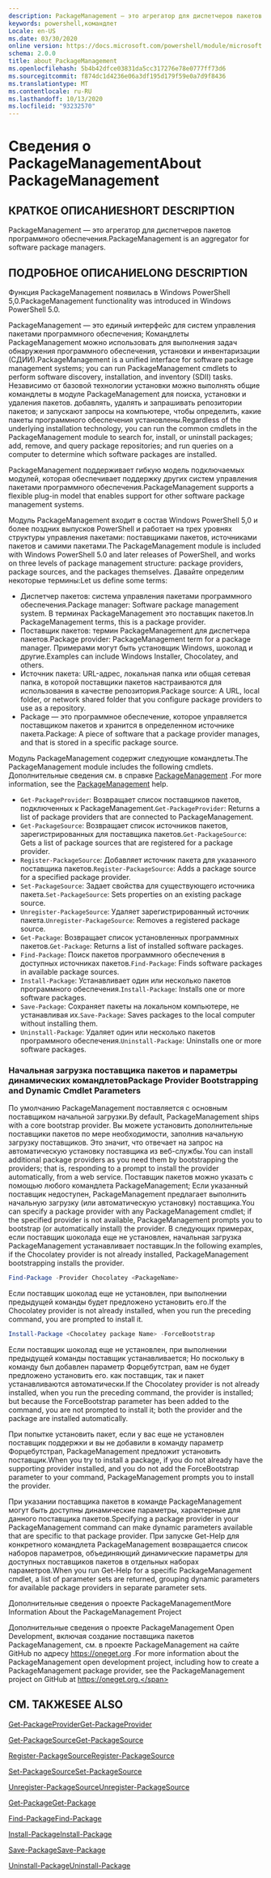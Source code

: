 ```yaml
---
description: PackageManagement — это агрегатор для диспетчеров пакетов программного обеспечения.
keywords: powershell,командлет
Locale: en-US
ms.date: 03/30/2020
online version: https://docs.microsoft.com/powershell/module/microsoft.powershell.core/about/about_packagemanagement?view=powershell-7&WT.mc_id=ps-gethelp
schema: 2.0.0
title: about_PackageManagement
ms.openlocfilehash: 5b4b42dfce03831da5cc317276e78e0777ff73d6
ms.sourcegitcommit: f874dc1d4236e06a3df195d179f59e0a7d9f8436
ms.translationtype: MT
ms.contentlocale: ru-RU
ms.lasthandoff: 10/13/2020
ms.locfileid: "93232570"
---
```

# <a name="about-packagemanagement"></a><span data-ttu-id="ba07c-104">Сведения о PackageManagement</span><span class="sxs-lookup"><span data-stu-id="ba07c-104">About PackageManagement</span></span>

## <a name="short-description"></a><span data-ttu-id="ba07c-105">КРАТКОЕ ОПИСАНИЕ</span><span class="sxs-lookup"><span data-stu-id="ba07c-105">SHORT DESCRIPTION</span></span>
<span data-ttu-id="ba07c-106">PackageManagement — это агрегатор для диспетчеров пакетов программного обеспечения.</span><span class="sxs-lookup"><span data-stu-id="ba07c-106">PackageManagement is an aggregator for software package managers.</span></span>

## <a name="long-description"></a><span data-ttu-id="ba07c-107">ПОДРОБНОЕ ОПИСАНИЕ</span><span class="sxs-lookup"><span data-stu-id="ba07c-107">LONG DESCRIPTION</span></span>

<span data-ttu-id="ba07c-108">Функция PackageManagement появилась в Windows PowerShell 5,0.</span><span class="sxs-lookup"><span data-stu-id="ba07c-108">PackageManagement functionality was introduced in Windows PowerShell 5.0.</span></span>

<span data-ttu-id="ba07c-109">PackageManagement — это единый интерфейс для систем управления пакетами программного обеспечения; Командлеты PackageManagement можно использовать для выполнения задач обнаружения программного обеспечения, установки и инвентаризации (СДИИ).</span><span class="sxs-lookup"><span data-stu-id="ba07c-109">PackageManagement is a unified interface for software package management systems; you can run PackageManagement cmdlets to perform software discovery, installation, and inventory (SDII) tasks.</span></span> <span data-ttu-id="ba07c-110">Независимо от базовой технологии установки можно выполнять общие командлеты в модуле PackageManagement для поиска, установки и удаления пакетов. добавлять, удалять и запрашивать репозитории пакетов; и запускают запросы на компьютере, чтобы определить, какие пакеты программного обеспечения установлены.</span><span class="sxs-lookup"><span data-stu-id="ba07c-110">Regardless of the underlying installation technology, you can run the common cmdlets in the PackageManagement module to search for, install, or uninstall packages; add, remove, and query package repositories; and run queries on a computer to determine which software packages are installed.</span></span>

<span data-ttu-id="ba07c-111">PackageManagement поддерживает гибкую модель подключаемых модулей, которая обеспечивает поддержку других систем управления пакетами программного обеспечения.</span><span class="sxs-lookup"><span data-stu-id="ba07c-111">PackageManagement supports a flexible plug-in model that enables support for other software package management systems.</span></span>

<span data-ttu-id="ba07c-112">Модуль PackageManagement входит в состав Windows PowerShell 5,0 и более поздних выпусков PowerShell и работает на трех уровнях структуры управления пакетами: поставщиками пакетов, источниками пакетов и самими пакетами.</span><span class="sxs-lookup"><span data-stu-id="ba07c-112">The PackageManagement module is included with Windows PowerShell 5.0 and later releases of PowerShell, and works on three levels of package management structure: package providers, package sources, and the packages themselves.</span></span> <span data-ttu-id="ba07c-113">Давайте определим некоторые термины:</span><span class="sxs-lookup"><span data-stu-id="ba07c-113">Let us define some terms:</span></span>

- <span data-ttu-id="ba07c-114">Диспетчер пакетов: система управления пакетами программного обеспечения.</span><span class="sxs-lookup"><span data-stu-id="ba07c-114">Package manager: Software package management system.</span></span> <span data-ttu-id="ba07c-115">В терминах PackageManagement это поставщик пакетов.</span><span class="sxs-lookup"><span data-stu-id="ba07c-115">In PackageManagement terms, this is a package provider.</span></span>
- <span data-ttu-id="ba07c-116">Поставщик пакетов: термин PackageManagement для диспетчера пакетов.</span><span class="sxs-lookup"><span data-stu-id="ba07c-116">Package provider: PackageManagement term for a package manager.</span></span> <span data-ttu-id="ba07c-117">Примерами могут быть установщик Windows, шоколад и другие.</span><span class="sxs-lookup"><span data-stu-id="ba07c-117">Examples can include Windows Installer, Chocolatey, and others.</span></span>
- <span data-ttu-id="ba07c-118">Источник пакета: URL-адрес, локальная папка или общая сетевая папка, в которой поставщики пакетов настраиваются для использования в качестве репозитория.</span><span class="sxs-lookup"><span data-stu-id="ba07c-118">Package source: A URL, local folder, or network shared folder that you configure package providers to use as a repository.</span></span>
- <span data-ttu-id="ba07c-119">Package — это программное обеспечение, которое управляется поставщиком пакетов и хранится в определенном источнике пакета.</span><span class="sxs-lookup"><span data-stu-id="ba07c-119">Package: A piece of software that a package provider manages, and that is stored in a specific package source.</span></span>

<span data-ttu-id="ba07c-120">Модуль PackageManagement содержит следующие командлеты.</span><span class="sxs-lookup"><span data-stu-id="ba07c-120">The PackageManagement module includes the following cmdlets.</span></span> <span data-ttu-id="ba07c-121">Дополнительные сведения см. в справке [PackageManagement](/powershell/module/packagemanagement) .</span><span class="sxs-lookup"><span data-stu-id="ba07c-121">For more information, see the [PackageManagement](/powershell/module/packagemanagement) help.</span></span>

- <span data-ttu-id="ba07c-122">`Get-PackageProvider`: Возвращает список поставщиков пакетов, подключенных к PackageManagement.</span><span class="sxs-lookup"><span data-stu-id="ba07c-122">`Get-PackageProvider`: Returns a list of package providers that are  connected to PackageManagement.</span></span>
- <span data-ttu-id="ba07c-123">`Get-PackageSource`: Возвращает список источников пакетов, зарегистрированных для поставщика пакетов.</span><span class="sxs-lookup"><span data-stu-id="ba07c-123">`Get-PackageSource`: Gets a list of package sources that are registered for a package provider.</span></span>
- <span data-ttu-id="ba07c-124">`Register-PackageSource`: Добавляет источник пакета для указанного поставщика пакетов.</span><span class="sxs-lookup"><span data-stu-id="ba07c-124">`Register-PackageSource`: Adds a package source for a specified package provider.</span></span>
- <span data-ttu-id="ba07c-125">`Set-PackageSource`: Задает свойства для существующего источника пакета.</span><span class="sxs-lookup"><span data-stu-id="ba07c-125">`Set-PackageSource`: Sets properties on an existing package source.</span></span>
- <span data-ttu-id="ba07c-126">`Unregister-PackageSource`: Удаляет зарегистрированный источник пакета.</span><span class="sxs-lookup"><span data-stu-id="ba07c-126">`Unregister-PackageSource`: Removes a registered package source.</span></span>
- <span data-ttu-id="ba07c-127">`Get-Package`: Возвращает список установленных программных пакетов.</span><span class="sxs-lookup"><span data-stu-id="ba07c-127">`Get-Package`: Returns a list of installed software packages.</span></span>
- <span data-ttu-id="ba07c-128">`Find-Package`: Поиск пакетов программного обеспечения в доступных источниках пакетов.</span><span class="sxs-lookup"><span data-stu-id="ba07c-128">`Find-Package`: Finds software packages in available package sources.</span></span>
- <span data-ttu-id="ba07c-129">`Install-Package`: Устанавливает один или несколько пакетов программного обеспечения.</span><span class="sxs-lookup"><span data-stu-id="ba07c-129">`Install-Package`: Installs one or more software packages.</span></span>
- <span data-ttu-id="ba07c-130">`Save-Package`: Сохраняет пакеты на локальном компьютере, не устанавливая их.</span><span class="sxs-lookup"><span data-stu-id="ba07c-130">`Save-Package`: Saves packages to the local computer without installing them.</span></span>
- <span data-ttu-id="ba07c-131">`Uninstall-Package`: Удаляет один или несколько пакетов программного обеспечения.</span><span class="sxs-lookup"><span data-stu-id="ba07c-131">`Uninstall-Package`: Uninstalls one or more software packages.</span></span>

### <a name="package-provider-bootstrapping-and-dynamic-cmdlet-parameters"></a><span data-ttu-id="ba07c-132">Начальная загрузка поставщика пакетов и параметры динамических командлетов</span><span class="sxs-lookup"><span data-stu-id="ba07c-132">Package Provider Bootstrapping and Dynamic Cmdlet Parameters</span></span>

<span data-ttu-id="ba07c-133">По умолчанию PackageManagement поставляется с основным поставщиком начальной загрузки.</span><span class="sxs-lookup"><span data-stu-id="ba07c-133">By default, PackageManagement ships with a core bootstrap provider.</span></span> <span data-ttu-id="ba07c-134">Вы можете установить дополнительные поставщики пакетов по мере необходимости, заполнив начальную загрузку поставщиков. Это значит, что отвечает на запрос на автоматическую установку поставщика из веб-службы.</span><span class="sxs-lookup"><span data-stu-id="ba07c-134">You can install additional package providers as you need them by bootstrapping the providers; that is, responding to a prompt to install the provider automatically, from a web service.</span></span> <span data-ttu-id="ba07c-135">Поставщик пакетов можно указать с помощью любого командлета PackageManagement; Если указанный поставщик недоступен, PackageManagement предлагает выполнить начальную загрузку (или автоматическую установку) поставщика.</span><span class="sxs-lookup"><span data-stu-id="ba07c-135">You can specify a package provider with any PackageManagement cmdlet; if the specified provider is not available, PackageManagement prompts you to bootstrap (or automatically install) the provider.</span></span> <span data-ttu-id="ba07c-136">В следующих примерах, если поставщик шоколада еще не установлен, начальная загрузка PackageManagement устанавливает поставщик.</span><span class="sxs-lookup"><span data-stu-id="ba07c-136">In the following examples, if the Chocolatey provider is not already installed, PackageManagement bootstrapping installs the provider.</span></span>

```powershell
Find-Package -Provider Chocolatey <PackageName>
```

<span data-ttu-id="ba07c-137">Если поставщик шоколад еще не установлен, при выполнении предыдущей команды будет предложено установить его.</span><span class="sxs-lookup"><span data-stu-id="ba07c-137">If the Chocolatey provider is not already installed, when you run the preceding command, you are prompted to install it.</span></span>

```powershell
Install-Package <Chocolatey package Name> -ForceBootstrap
```

<span data-ttu-id="ba07c-138">Если поставщик шоколад еще не установлен, при выполнении предыдущей команды поставщик устанавливается; Но поскольку в команду был добавлен параметр Форцебутстрап, вам не будет предложено установить его. как поставщик, так и пакет устанавливаются автоматически.</span><span class="sxs-lookup"><span data-stu-id="ba07c-138">If the Chocolatey provider is not already installed, when you run the preceding command, the provider is installed; but because the ForceBootstrap parameter has been added to the command, you are not prompted to install it; both the provider and the package are installed automatically.</span></span>

<span data-ttu-id="ba07c-139">При попытке установить пакет, если у вас еще не установлен поставщик поддержки и вы не добавили в команду параметр Форцебутстрап, PackageManagement предложит установить поставщик.</span><span class="sxs-lookup"><span data-stu-id="ba07c-139">When you try to install a package, if you do not already have the supporting provider installed, and you do not add the ForceBootstrap parameter to your command, PackageManagement prompts you to install the provider.</span></span>

<span data-ttu-id="ba07c-140">При указании поставщика пакетов в команде PackageManagement могут быть доступны динамические параметры, характерные для данного поставщика пакетов.</span><span class="sxs-lookup"><span data-stu-id="ba07c-140">Specifying a package provider in your PackageManagement command can make dynamic parameters available that are specific to that package provider.</span></span> <span data-ttu-id="ba07c-141">При запуске Get-Help для конкретного командлета PackageManagement возвращается список наборов параметров, объединяющий динамические параметры для доступных поставщиков пакетов в отдельных наборах параметров.</span><span class="sxs-lookup"><span data-stu-id="ba07c-141">When you run Get-Help for a specific PackageManagement cmdlet, a list of parameter sets are returned, grouping dynamic parameters for available package providers in separate parameter sets.</span></span>

<span data-ttu-id="ba07c-142">Дополнительные сведения о проекте PackageManagement</span><span class="sxs-lookup"><span data-stu-id="ba07c-142">More Information About the PackageManagement Project</span></span>

<span data-ttu-id="ba07c-143">Дополнительные сведения о проекте PackageManagement Open Development, включая создание поставщика пакетов PackageManagement, см. в проекте PackageManagement на сайте GitHub по адресу https://oneget.org .</span><span class="sxs-lookup"><span data-stu-id="ba07c-143">For more information about the PackageManagement open development project, including how to create a PackageManagement package provider, see the PackageManagement project on GitHub at https://oneget.org.</span></span>

## <a name="see-also"></a><span data-ttu-id="ba07c-144">СМ. ТАКЖЕ</span><span class="sxs-lookup"><span data-stu-id="ba07c-144">SEE ALSO</span></span>

[<span data-ttu-id="ba07c-145">Get-PackageProvider</span><span class="sxs-lookup"><span data-stu-id="ba07c-145">Get-PackageProvider</span></span>](xref:PackageManagement.Get-PackageProvider)

[<span data-ttu-id="ba07c-146">Get-PackageSource</span><span class="sxs-lookup"><span data-stu-id="ba07c-146">Get-PackageSource</span></span>](xref:PackageManagement.Get-PackageSource)

[<span data-ttu-id="ba07c-147">Register-PackageSource</span><span class="sxs-lookup"><span data-stu-id="ba07c-147">Register-PackageSource</span></span>](xref:PackageManagement.Register-PackageSource)

[<span data-ttu-id="ba07c-148">Set-PackageSource</span><span class="sxs-lookup"><span data-stu-id="ba07c-148">Set-PackageSource</span></span>](xref:PackageManagement.Set-PackageSource)

[<span data-ttu-id="ba07c-149">Unregister-PackageSource</span><span class="sxs-lookup"><span data-stu-id="ba07c-149">Unregister-PackageSource</span></span>](xref:PackageManagement.Unregister-PackageSource)

[<span data-ttu-id="ba07c-150">Get-Package</span><span class="sxs-lookup"><span data-stu-id="ba07c-150">Get-Package</span></span>](xref:PackageManagement.Get-Package)

[<span data-ttu-id="ba07c-151">Find-Package</span><span class="sxs-lookup"><span data-stu-id="ba07c-151">Find-Package</span></span>](xref:PackageManagement.Find-Package)

[<span data-ttu-id="ba07c-152">Install-Package</span><span class="sxs-lookup"><span data-stu-id="ba07c-152">Install-Package</span></span>](xref:PackageManagement.Install-Package)

[<span data-ttu-id="ba07c-153">Save-Package</span><span class="sxs-lookup"><span data-stu-id="ba07c-153">Save-Package</span></span>](xref:PackageManagement.Save-Package)

[<span data-ttu-id="ba07c-154">Uninstall-Package</span><span class="sxs-lookup"><span data-stu-id="ba07c-154">Uninstall-Package</span></span>](xref:PackageManagement.Uninstall-Package)
